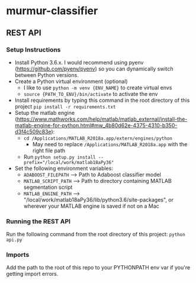 # murmur-classifier

## REST API 

### Setup Instructions

* Install Python 3.6.x. I would recommend using pyenv (https://github.com/pyenv/pyenv) so you can dynamically switch between Python versions.
* Create a Python virtual environment (optional) 
    * I like to use `python -m venv {ENV_NAME}` to create virtual envs
    * `source {PATH_TO_ENV}/bin/activate` to activate the env
* Install requirements by typing this command in the root directory of this project `pip install -r requirements.txt`
* Setup the matlab engine (https://www.mathworks.com/help/matlab/matlab_external/install-the-matlab-engine-for-python.html#mw_4b80d62e-4375-4310-b350-d3f4c509c83e):
    * `cd /Applications/MATLAB_R2018a.app/extern/engines/python`
        * May need to replace `/Applications/MATLAB_R2018a.app` with the right file path
    * Run `python setup.py install --prefix="/local/work/matlab18aPy36"`
* Set the following environment variables:
    * `ADABOOST_FILEPATH` --> Path to Adaboost classifier model
    * `MATLAB_SCRIPT_PATH` --> Path to directory containing MATLAB segmentation script
    * `MATLAB_ENGINE_PATH` --> "/local/work/matlab18aPy36/lib/python3.6/site-packages", or wherever your MATLAB engine is saved if not on a Mac

### Running the REST API

Run the following command from the root directory of this project: `python api.py`

### Imports

Add the path to the root of this repo to your PYTHONPATH env var if you're getting import errors.
